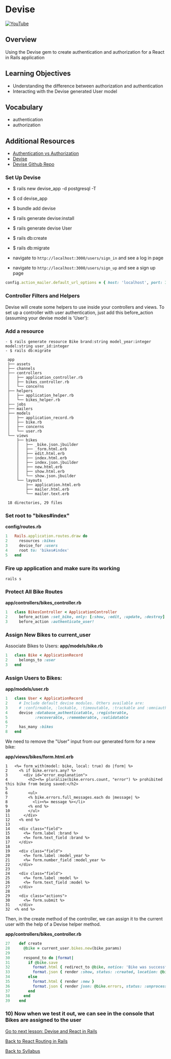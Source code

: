 # Devise
[![YouTube](http://img.youtube.com/vi/ypXAYSn4PqY/0.jpg)](https://www.youtube.com/watch?v=ypXAYSn4PqY)

## Overview
Using the Devise gem to create authentication and authorization for a React in Rails application

## Learning Objectives
- Understanding the difference between authorization and authentication
- Interacting with the Devise generated User model

## Vocabulary
- authentication
- authorization

## Additional Resources
- [Authentication vs Authorization](./authentication-vs-authorization.md)
- [Devise](https://github.com/plataformatec/devise)
- [Devise Github Repo](https://github.com/plataformatec/devise#getting-started)


### Set Up Devise
- $ rails new devise_app -d postgresql -T
- $ cd devise_app
- $ bundle add devise
- $ rails generate devise:install
- $ rails generate devise User
- $ rails db:create
- $ rails db:migrate


- navigate to `http://localhost:3000/users/sign_in` and see a log in page
- navigate to `http://localhost:3000/users/sign_up` and see a sign up page


```ruby
config.action_mailer.default_url_options = { host: 'localhost', port: 3000 }
```

### Controller Filters and Helpers

Devise will create some helpers to use inside your controllers and views. To set up a controller with user authentication, just add this before_action (assuming your devise model is 'User'):

### Add a resource

```
- $ rails generate resource Bike brand:string model_year:integer model:string user_id:integer
- $ rails db:migrate
```

```
 app
 ├── assets
 ├── channels
 ├── controllers
 │   ├── application_controller.rb
 │   ├── bikes_controller.rb
 │   └── concerns
 ├── helpers
 │   ├── application_helper.rb
 │   └── bikes_helper.rb
 ├── jobs
 ├── mailers
 ├── models
 │   ├── application_record.rb
 │   ├── bike.rb
 │   ├── concerns
 │   └── user.rb
 └── views
     ├── bikes
     │   ├── _bike.json.jbuilder
     │   ├── _form.html.erb
     │   ├── edit.html.erb
     │   ├── index.html.erb
     │   ├── index.json.jbuilder
     │   ├── new.html.erb
     │   ├── show.html.erb
     │   └── show.json.jbuilder
     └── layouts
         ├── application.html.erb
         ├── mailer.html.erb
         └── mailer.text.erb

 18 directories, 29 files
```

### Set root to "bikes#index"
**config/routes.rb**
```ruby
1	Rails.application.routes.draw do
2	  resources :bikes
3	  devise_for :users
4	  root to: 'bikes#index'
5	end
```

### Fire up application and make sure its working

```
rails s
```

### Protect All Bike Routes

**app/controllers/bikes_controller.rb**
```ruby
1	class BikesController < ApplicationController
2	  before_action :set_bike, only: [:show, :edit, :update, :destroy]
3	  before_action :authenticate_user!
```

### Assign New Bikes to current_user

Associate Bikes to Users:
**app/models/bike.rb**
```ruby
1	class Bike < ApplicationRecord
2	  belongs_to :user
3	end
```

### Assign Users to Bikes:
**app/models/user.rb**
```ruby
1	class User < ApplicationRecord
2	  # Include default devise modules. Others available are:
3	  # :confirmable, :lockable, :timeoutable, :trackable and :omniauthable
4	  devise :database_authenticatable, :registerable,
5	         :recoverable, :rememberable, :validatable
6
7	  has_many :bikes
8	end
```

We need to remove the "User" input from our generated form for a new bike:

**app/views/bikes/form.html.erb**
```
1	<%= form_with(model: bike, local: true) do |form| %>
2	  <% if bike.errors.any? %>
3	    <div id="error_explanation">
4	      <h2><%= pluralize(bike.errors.count, "error") %> prohibited this bike from being saved:</h2>
5
6	      <ul>
7	      <% bike.errors.full_messages.each do |message| %>
8	        <li><%= message %></li>
9	      <% end %>
10	      </ul>
11	    </div>
12	  <% end %>
13
14	  <div class="field">
15	    <%= form.label :brand %>
16	    <%= form.text_field :brand %>
17	  </div>
18
19	  <div class="field">
20	    <%= form.label :model_year %>
21	    <%= form.number_field :model_year %>
22	  </div>
23
24	  <div class="field">
25	    <%= form.label :model %>
26	    <%= form.text_field :model %>
27	  </div>
28
29	  <div class="actions">
30	    <%= form.submit %>
31	  </div>
32	<% end %>
```

Then, in the create method of the controller, we can assign it to the current user with the help of a Devise helper method.

**app/controllers/bikes_controller.rb**
```ruby
27	  def create
28	    @bike = current_user.bikes.new(bike_params)
29
30	    respond_to do |format|
31	      if @bike.save
32	        format.html { redirect_to @bike, notice: 'Bike was successfully created.' }
33	        format.json { render :show, status: :created, location: @bike }
34	      else
35	        format.html { render :new }
36	        format.json { render json: @bike.errors, status: :unprocessable_entity }
37	      end
38	    end
39	  end
```

### 10) Now when we test it out, we can see in the console that Bikes are assigned to the user





[Go to next lesson: Devise and React in Rails](./devise_and_react_in_rails.md)

[Back to React Routing in Rails](./react_routing_in_rails.md)

[Back to Syllabus](../README.md)
